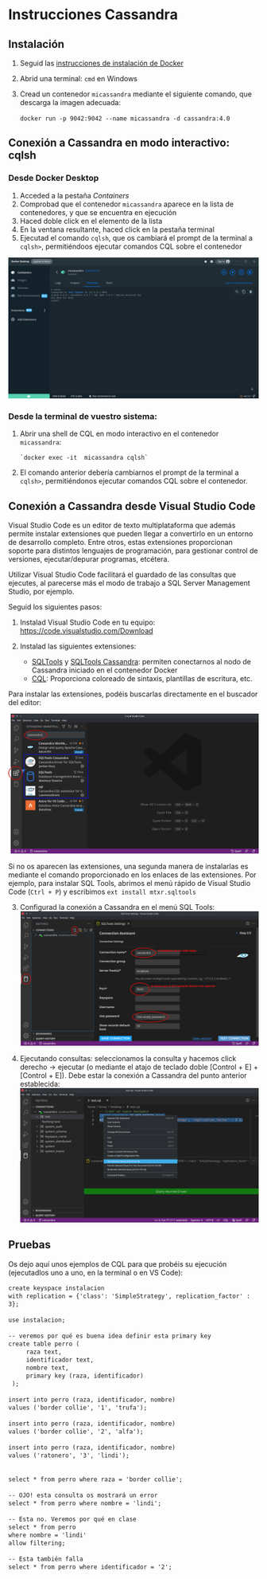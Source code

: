 # Instrucciones Cassandra

## Instalación

1. Seguid las [instrucciones de instalación de Docker](../instrucciones_docker/instrucciones_docker.md)

2. Abrid una terminal: `cmd` en Windows

4. Cread un contenedor `micassandra` mediante el siguiente comando, que descarga la imagen adecuada:

   `docker run -p 9042:9042 --name micassandra -d cassandra:4.0`

## Conexión a Cassandra en modo interactivo: cqlsh

### Desde Docker Desktop

1. Acceded a la pestaña _Containers_
2. Comprobad que el contenedor `micassandra` aparece en la lista de contenedores, y que se encuentra en ejecución
3. Haced doble click en el elemento de la lista
4. En la ventana resultante, haced click en la pestaña terminal
5. Ejecutad el comando `cqlsh`, que os cambiará el prompt de la terminal a `cqlsh>`, permitiéndoos ejecutar comandos CQL sobre el contenedor

![](cqlshDockerDesktop.png)

### Desde la terminal de vuestro sistema:

1. Abrir una shell de CQL en modo interactivo en el contenedor `micassandra`:

       `docker exec -it  micassandra cqlsh`

2. El comando anterior debería cambiarnos el prompt de la terminal a `cqlsh>`, permitiéndonos ejecutar comandos CQL sobre el contenedor.

## Conexión a Cassandra desde Visual Studio Code

Visual Studio Code es un editor de texto multiplataforma que además permite instalar extensiones que pueden llegar a convertirlo en un entorno de desarrollo completo. Entre otros, estas extensiones proporcionan soporte para distintos lenguajes de programación, para gestionar control de versiones, ejecutar/depurar programas, etcétera.

Utilizar Visual Studio Code facilitará el guardado de las consultas que ejecutes, al parecerse más el modo de trabajo a SQL Server Management Studio, por ejemplo.

Seguid los siguientes pasos:

1. Instalad Visual Studio Code en tu equipo: https://code.visualstudio.com/Download

2. Instalad las siguientes extensiones:

   - [SQLTools](https://marketplace.visualstudio.com/items?itemName=mtxr.sqltools)  y [SQLTools Cassandra](https://marketplace.visualstudio.com/items?itemName=JordanHury.sqltools-cassandra): permiten conectarnos al nodo de Cassandra iniciado en el contenedor Docker
   - [CQL](https://marketplace.visualstudio.com/items?itemName=LawrenceGrant.cql): Proporciona coloreado de sintaxis, plantillas de escritura, etc.

Para instalar las extensiones, podéis buscarlas directamente en el buscador del editor:

   ![instalar extensiones](instalarextensiones.png)

   Si no os aparecen las extensiones, una segunda manera de instalarlas es mediante el comando proporcionado en los enlaces de las extensiones. Por ejemplo, para instalar SQL Tools, abrimos el menú rápido de Visual Studio Code (`Ctrl + P`) y escribimos `ext install mtxr.sqltools`

3. Configurad la conexión a Cassandra en el menú SQL Tools:
  ![configurar SQL tools](configurarSQLTools.png)

4. Ejecutando consultas: seleccionamos la consulta y hacemos click derecho -> ejecutar (o mediante el atajo de teclado doble [Control + E] + [Control + E]). Debe estar la conexión a Cassandra del punto anterior establecida:
   ![ejecutar consultas](ejecutarConsulta.png)

## Pruebas

Os dejo aquí unos ejemplos de CQL para que probéis su ejecución (ejecutadlos uno a uno, en la terminal o en VS Code):

```cql
create keyspace instalacion
with replication = {'class': 'SimpleStrategy', replication_factor' : 3};

use instalacion;

-- veremos por qué es buena idea definir esta primary key
create table perro (
     raza text,
     identificador text,
     nombre text,
     primary key (raza, identificador)
 );

insert into perro (raza, identificador, nombre)
values ('border collie', '1', 'trufa');

insert into perro (raza, identificador, nombre)
values ('border collie', '2', 'alfa');

insert into perro (raza, identificador, nombre)
values ('ratonero', '3', 'lindi');


select * from perro where raza = 'border collie';

-- OJO! esta consulta os mostrará un error
select * from perro where nombre = 'lindi';

-- Esta no. Veremos por qué en clase
select * from perro
where nombre = 'lindi'
allow filtering;

-- Esta también falla
select * from perro where identificador = '2';
```